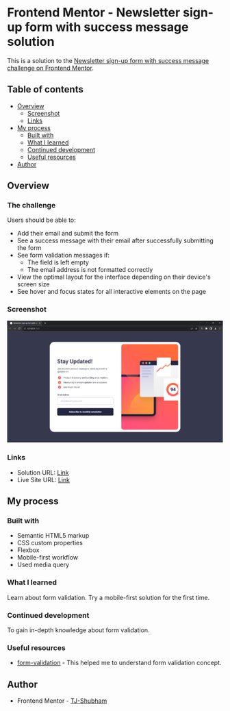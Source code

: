 # Frontend Mentor - Newsletter sign-up form with success message solution

This is a solution to the [Newsletter sign-up form with success message challenge on Frontend Mentor](https://www.frontendmentor.io/challenges/newsletter-signup-form-with-success-message-3FC1AZbNrv).

## Table of contents

- [Overview](#overview)
  - [Screenshot](#screenshot)
  - [Links](#links)
- [My process](#my-process)
  - [Built with](#built-with)
  - [What I learned](#what-i-learned)
  - [Continued development](#continued-development)
  - [Useful resources](#useful-resources)
- [Author](#author)


## Overview

### The challenge

Users should be able to:

- Add their email and submit the form
- See a success message with their email after successfully submitting the form
- See form validation messages if:
  - The field is left empty
  - The email address is not formatted correctly
- View the optimal layout for the interface depending on their device's screen size
- See hover and focus states for all interactive elements on the page

### Screenshot

![](./assets/images/newsletter-screenshot.png)


### Links

- Solution URL: [Link](https://github.com/TJ-Shubham/newsletter-sign-up-with-success-message)
- Live Site URL: [Link]([https://your-live-site-url.com](https://tj-shubham.github.io/newsletter-sign-up-with-success-message/))

## My process

### Built with

- Semantic HTML5 markup
- CSS custom properties
- Flexbox
- Mobile-first workflow
- Used media query


### What I learned

Learn about form validation. Try a mobile-first solution for the first time.

### Continued development

To gain in-depth knowledge about form validation.

### Useful resources

- [form-validation](https://developer.mozilla.org/en-US/docs/Web/API/ValidityState) - This helped me to understand form validation concept.


## Author

- Frontend Mentor - [TJ-Shubham](https://www.frontendmentor.io/profile/TJ-Shubham)
